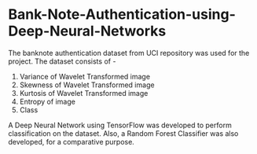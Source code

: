 # Bank-Note-Authentication-using-Deep-Neural-Networks

The banknote authentication dataset from UCI repository was used for the project.
The dataset consists of - 
1. Variance of Wavelet Transformed image
2. Skewness of Wavelet Transformed image
3. Kurtosis of Wavelet Transformed image
4. Entropy of image
5. Class

A Deep Neural Network using TensorFlow was developed to perform classification on the dataset. Also, a Random Forest Classifier was also developed, for a comparative purpose.
